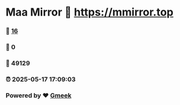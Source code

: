 # Maa Mirror :link: https://mmirror.top 
### :page_facing_up: [16](https://mmirror.top/tag.html) 
### :speech_balloon: 0 
### :hibiscus: 49129 
### :alarm_clock: 2025-05-17 17:09:03 
### Powered by :heart: [Gmeek](https://github.com/Meekdai/Gmeek)
